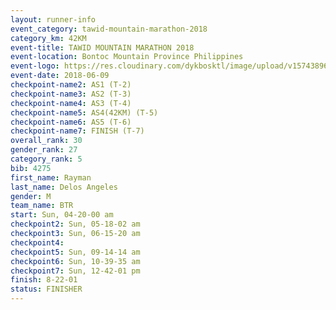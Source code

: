 ```yaml
---
layout: runner-info 
event_category: tawid-mountain-marathon-2018 
category_km: 42KM 
event-title: TAWID MOUNTAIN MARATHON 2018 
event-location: Bontoc Mountain Province Philippines 
event-logo: https://res.cloudinary.com/dykbosktl/image/upload/v1574389629/Logo/tawid2018_logo_t3op5o.png 
event-date: 2018-06-09 
checkpoint-name2: AS1 (T-2) 
checkpoint-name3: AS2 (T-3) 
checkpoint-name4: AS3 (T-4) 
checkpoint-name5: AS4(42KM) (T-5) 
checkpoint-name6: AS5 (T-6) 
checkpoint-name7: FINISH (T-7) 
overall_rank: 30
gender_rank: 27
category_rank: 5
bib: 4275
first_name: Rayman
last_name: Delos Angeles
gender: M
team_name: BTR
start: Sun, 04-20-00 am
checkpoint2: Sun, 05-18-02 am
checkpoint3: Sun, 06-15-20 am
checkpoint4: 
checkpoint5: Sun, 09-14-14 am
checkpoint6: Sun, 10-39-35 am
checkpoint7: Sun, 12-42-01 pm
finish: 8-22-01
status: FINISHER
---
```

